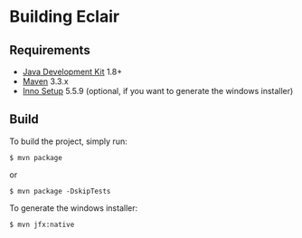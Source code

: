 # Building Eclair

## Requirements
- [Java Development Kit](http://www.oracle.com/technetwork/java/javase/downloads/jdk8-downloads-2133151.html) 1.8+
- [Maven](https://maven.apache.org/download.cgi) 3.3.x
- [Inno Setup](http://www.jrsoftware.org/isdl.php) 5.5.9 (optional, if you want to generate the windows installer)

## Build
To build the project, simply run:
```shell
$ mvn package
```
or
```shell
$ mvn package -DskipTests
```
To generate the windows installer:
```shell
$ mvn jfx:native
```
